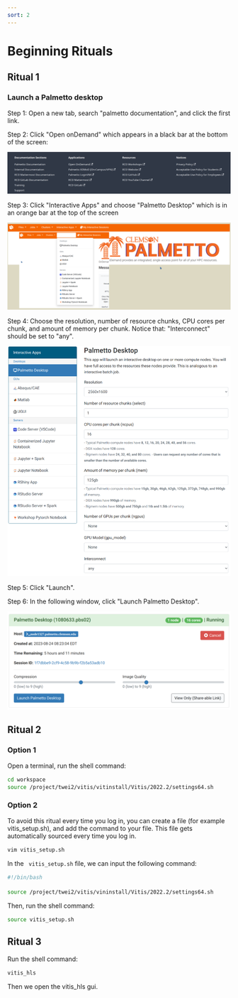 ```yaml
---
sort: 2
---
```



# Beginning Rituals

## Ritual 1
### Launch a Palmetto desktop
Step 1: Open a new tab, search "palmetto documentation", and click the first link.

Step 2: Click "Open onDemand" which appears in a black bar at the bottom of the screen:

<img src="Images/Open_onDemand.png" alt="drawing" width="600"/>

Step 3: Click "Interactive Apps" and choose "Palmetto Desktop" which is in an orange bar at the top of the screen

<img src="Images/palmetto.png" alt="drawing" width="600"/>

Step 4: Choose the resolution, number of resource chunks, CPU cores per chunk, and amount of memory per chunk.
Notice that: "Interconnect" should be set to "any".

<img src="Images/Launch.png" alt="drawing" width="600"/>

Step 5: Click "Launch".

Step 6: In the following window, click "Launch Palmetto Desktop".

<img src="Images/desktop.png" alt="drawing" width="600"/>

## Ritual 2

### Option 1
Open a terminal, run the shell command:

```bash
cd workspace
source /project/twei2/vitis/vitinstall/Vitis/2022.2/settings64.sh
```

### Option 2
To avoid this ritual every time you log in, you can create a file (for example vitis_setup.sh), and add the command to your file. This file gets automatically sourced every time you log in.

```bash
vim vitis_setup.sh
```

In the ``` vitis_setup.sh``` file, we can input the following command:

```bash
#!/bin/bash

source /project/twei2/vitis/vininstall/Vitis/2022.2/settings64.sh
```

Then, run the shell command:

```bash
source vitis_setup.sh
```

## Ritual 3

Run the shell command:
```bash
vitis_hls
```
Then we open the vitis_hls gui.

